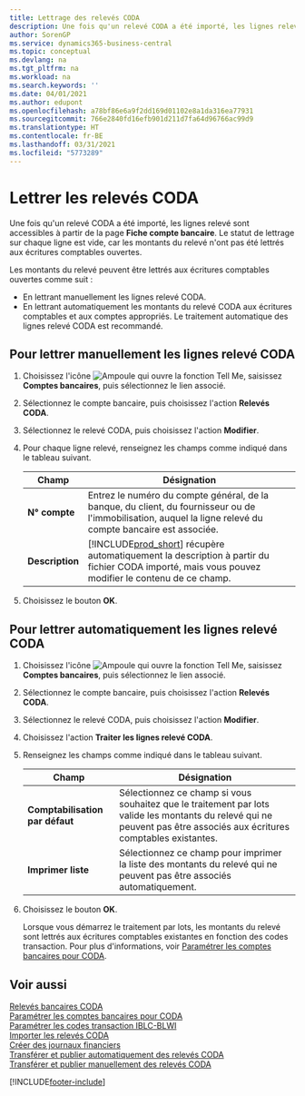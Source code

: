 ```yaml
---
title: Lettrage des relevés CODA
description: Une fois qu'un relevé CODA a été importé, les lignes relevé sont accessibles à partir de la page Fiche compte bancaire. Le statut de lettrage sur chaque ligne est vide, car les montants du relevé n'ont pas été lettrés aux écritures comptables ouvertes.
author: SorenGP
ms.service: dynamics365-business-central
ms.topic: conceptual
ms.devlang: na
ms.tgt_pltfrm: na
ms.workload: na
ms.search.keywords: ''
ms.date: 04/01/2021
ms.author: edupont
ms.openlocfilehash: a78bf86e6a9f2dd169d01102e8a1da316ea77931
ms.sourcegitcommit: 766e2840fd16efb901d211d7fa64d96766ac99d9
ms.translationtype: HT
ms.contentlocale: fr-BE
ms.lasthandoff: 03/31/2021
ms.locfileid: "5773289"
---
```

# <a name="apply-coda-statements"></a>Lettrer les relevés CODA
Une fois qu'un relevé CODA a été importé, les lignes relevé sont accessibles à partir de la page **Fiche compte bancaire**. Le statut de lettrage sur chaque ligne est vide, car les montants du relevé n'ont pas été lettrés aux écritures comptables ouvertes.  

Les montants du relevé peuvent être lettrés aux écritures comptables ouvertes comme suit :  

-   En lettrant manuellement les lignes relevé CODA.  
-   En lettrant automatiquement les montants du relevé CODA aux écritures comptables et aux comptes appropriés. Le traitement automatique des lignes relevé CODA est recommandé.  

## <a name="to-manually-apply-the-coda-statement-lines"></a>Pour lettrer manuellement les lignes relevé CODA  

1.  Choisissez l'icône ![Ampoule qui ouvre la fonction Tell Me](../../media/ui-search/search_small.png "Dites-moi ce que vous voulez faire"), saisissez **Comptes bancaires**, puis sélectionnez le lien associé.  
2.  Sélectionnez le compte bancaire, puis choisissez l'action **Relevés CODA**.  
3.  Sélectionnez le relevé CODA, puis choisissez l'action **Modifier**.  
4.  Pour chaque ligne relevé, renseignez les champs comme indiqué dans le tableau suivant.  

    |Champ|Désignation|  
    |---------------------------------|---------------------------------------|  
    |**N° compte**|Entrez le numéro du compte général, de la banque, du client, du fournisseur ou de l'immobilisation, auquel la ligne relevé du compte bancaire est associée.|  
    |**Description**|[!INCLUDE[prod_short](../../includes/prod_short.md)] récupère automatiquement la description à partir du fichier CODA importé, mais vous pouvez modifier le contenu de ce champ.|  

5.  Choisissez le bouton **OK**.  

## <a name="to-automatically-apply-the-coda-statement-lines"></a>Pour lettrer automatiquement les lignes relevé CODA  

1.  Choisissez l'icône ![Ampoule qui ouvre la fonction Tell Me](../../media/ui-search/search_small.png "Dites-moi ce que vous voulez faire"), saisissez **Comptes bancaires**, puis sélectionnez le lien associé.  
2.  Sélectionnez le compte bancaire, puis choisissez l'action **Relevés CODA**.  
3.  Sélectionnez le relevé CODA, puis choisissez l'action **Modifier**.  
4.  Choisissez l'action **Traiter les lignes relevé CODA**.  
5.  Renseignez les champs comme indiqué dans le tableau suivant.  

    |Champ|Désignation|  
    |---------------------------------|---------------------------------------|  
    |**Comptabilisation par défaut**|Sélectionnez ce champ si vous souhaitez que le traitement par lots valide les montants du relevé qui ne peuvent pas être associés aux écritures comptables existantes.|  
    |**Imprimer liste**|Sélectionnez ce champ pour imprimer la liste des montants du relevé qui ne peuvent pas être associés automatiquement.|  

6.  Choisissez le bouton **OK**.  

    Lorsque vous démarrez le traitement par lots, les montants du relevé sont lettrés aux écritures comptables existantes en fonction des codes transaction. Pour plus d'informations, voir [Paramétrer les comptes bancaires pour CODA](how-to-set-up-bank-accounts-for-coda.md).

## <a name="see-also"></a>Voir aussi  
 [Relevés bancaires CODA](coda-bank-statements.md)   
 [Paramétrer les comptes bancaires pour CODA](how-to-set-up-bank-accounts-for-coda.md)   
 [Paramétrer les codes transaction IBLC-BLWI](how-to-set-up-iblc-blwi-transaction-codes.md)   
 [Importer les relevés CODA](how-to-import-coda-statements.md)   
 [Créer des journaux financiers](how-to-create-financial-journals.md)   
 [Transférer et publier automatiquement des relevés CODA](how-to-automatically-transfer-and-post-coda-statements.md)   
 [Transférer et publier manuellement des relevés CODA](how-to-manually-transfer-and-post-coda-statements.md)


[!INCLUDE[footer-include](../../includes/footer-banner.md)]